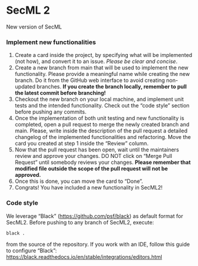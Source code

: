 # SecML 2
New version of SecML

### Implement new functionalities
1. Create a card inside the project, by specifying what will be implemented (not how), and convert it to an issue. *Please be clear and concise*.
2. Create a new branch from main that will be used to implement the new functionality. Please provide a meaningful name while creating the new branch.
Do it from the GitHub web interface to avoid creating non-updated branches.
**If you create the branch locally, remember to pull the latest commit before branching!**
3. Checkout the new branch on your local machine, and implement unit tests and the intended functionality. Check out the “code style” section before pushing any commits.
4. Once the implementation of both unit testing and new functionality is completed, open a pull request to merge the newly created branch and main.
Please, write inside the description of the pull request a detailed changelog of the implemented functionalities and refactoring. Move the card you created at step 1 inside the “Review” column.
5. Now that the pull request has been open, wait until the maintainers review and approve your changes. DO NOT click on “Merge Pull Request” until somebody reviews your changes.
**Please remember that modified file outside the scope of the pull request will not be approved.**
6. Once this is done, you can move the card to “Done”. 
7. Congrats! You have included a new functionality in SecML2!

### Code style
We leverage “Black” (https://github.com/psf/black) as default format for SecML2.
Before pushing to any branch of SecML2, execute:

```
black .
```

from the source of the repository.
If you work with an IDE, follow this guide to configure “Black”: https://black.readthedocs.io/en/stable/integrations/editors.html 









